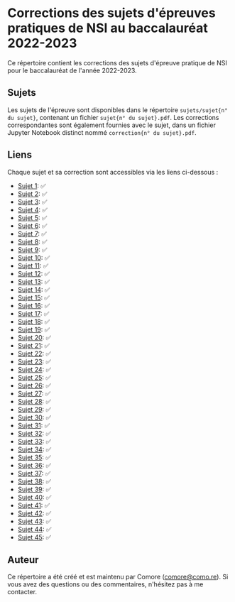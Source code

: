 # Corrections des sujets d'épreuves pratiques de NSI au baccalauréat 2022-2023

Ce répertoire contient les corrections des sujets d'épreuve pratique de NSI pour le baccalauréat de l'année 2022-2023.

## Sujets

Les sujets de l'épreuve sont disponibles dans le répertoire `sujets/sujet{n° du sujet}`, contenant un fichier `sujet{n° du sujet}.pdf`. Les corrections correspondantes sont également fournies avec le sujet, dans un fichier Jupyter Notebook distinct nommé `correction{n° du sujet}.pdf`.

## Liens

Chaque sujet et sa correction sont accessibles via les liens ci-dessous :

- [Sujet 1](sujets/sujet1/): ✅
- [Sujet 2](sujets/sujet2/): ✅
- [Sujet 3](sujets/sujet3/): ✅
- [Sujet 4](sujets/sujet4/): ✅
- [Sujet 5](sujets/sujet5/): ✅
- [Sujet 6](sujets/sujet6/): ✅
- [Sujet 7](sujets/sujet7/): ✅
- [Sujet 8](sujets/sujet8/): ✅
- [Sujet 9](sujets/sujet9/): ✅
- [Sujet 10](sujets/sujet10/): ✅
- [Sujet 11](sujets/sujet11/): ✅
- [Sujet 12](sujets/sujet12/): ✅
- [Sujet 13](sujets/sujet13/): ✅
- [Sujet 14](sujets/sujet14/): ✅
- [Sujet 15](sujets/sujet15/): ✅
- [Sujet 16](sujets/sujet16/): ✅
- [Sujet 17](sujets/sujet17/): ✅
- [Sujet 18](sujets/sujet18/): ✅
- [Sujet 19](sujets/sujet19/): ✅
- [Sujet 20](sujets/sujet20/): ✅
- [Sujet 21](sujets/sujet21/): ✅
- [Sujet 22](sujets/sujet22/): ✅
- [Sujet 23](sujets/sujet23/): ✅
- [Sujet 24](sujets/sujet24/): ✅
- [Sujet 25](sujets/sujet25/): ✅
- [Sujet 26](sujets/sujet26/): ✅
- [Sujet 27](sujets/sujet27/): ✅
- [Sujet 28](sujets/sujet28/): ✅
- [Sujet 29](sujets/sujet29/): ✅
- [Sujet 30](sujets/sujet30/): ✅
- [Sujet 31](sujets/sujet31/): ✅
- [Sujet 32](sujets/sujet32/): ✅
- [Sujet 33](sujets/sujet33/): ✅
- [Sujet 34](sujets/sujet34/): ✅
- [Sujet 35](sujets/sujet35/): ✅
- [Sujet 36](sujets/sujet36/): ✅
- [Sujet 37](sujets/sujet37/): ✅
- [Sujet 38](sujets/sujet38/): ✅
- [Sujet 39](sujets/sujet39/): ✅
- [Sujet 40](sujets/sujet40/): ✅
- [Sujet 41](sujets/sujet41/): ✅
- [Sujet 42](sujets/sujet42/): ✅
- [Sujet 43](sujets/sujet43/): ✅
- [Sujet 44](sujets/sujet44/): ✅
- [Sujet 45](sujets/sujet45/): ✅

## Auteur

Ce répertoire a été créé et est maintenu par Comore (comore@como.re). Si vous avez des questions ou des commentaires, n'hésitez pas à me contacter.
